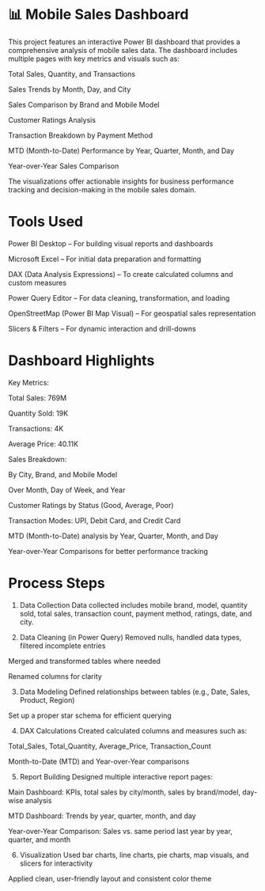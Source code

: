  # 📊 Mobile Sales Dashboard 
This project features an interactive Power BI dashboard that provides a comprehensive analysis of mobile sales data. The dashboard includes multiple pages with key metrics and visuals such as:

Total Sales, Quantity, and Transactions

Sales Trends by Month, Day, and City

Sales Comparison by Brand and Mobile Model

Customer Ratings Analysis

Transaction Breakdown by Payment Method

MTD (Month-to-Date) Performance by Year, Quarter, Month, and Day

Year-over-Year Sales Comparison

The visualizations offer actionable insights for business performance tracking and decision-making in the mobile sales domain.
# Tools Used
Power BI Desktop – For building visual reports and dashboards

Microsoft Excel – For initial data preparation and formatting

DAX (Data Analysis Expressions) – To create calculated columns and custom measures

Power Query Editor – For data cleaning, transformation, and loading

OpenStreetMap (Power BI Map Visual) – For geospatial sales representation

Slicers & Filters – For dynamic interaction and drill-downs
# Dashboard Highlights
Key Metrics:

Total Sales: 769M

Quantity Sold: 19K

Transactions: 4K

Average Price: 40.11K

Sales Breakdown:

By City, Brand, and Mobile Model

Over Month, Day of Week, and Year

Customer Ratings by Status (Good, Average, Poor)

Transaction Modes: UPI, Debit Card, and Credit Card

MTD (Month-to-Date) analysis by Year, Quarter, Month, and Day

Year-over-Year Comparisons for better performance tracking
# Process Steps
1. Data Collection
Data collected includes mobile brand, model, quantity sold, total sales, transaction count, payment method, ratings, date, and city.

2. Data Cleaning (in Power Query)
Removed nulls, handled data types, filtered incomplete entries

Merged and transformed tables where needed

Renamed columns for clarity

3. Data Modeling
Defined relationships between tables (e.g., Date, Sales, Product, Region)

Set up a proper star schema for efficient querying

4. DAX Calculations
Created calculated columns and measures such as:

Total_Sales, Total_Quantity, Average_Price, Transaction_Count

Month-to-Date (MTD) and Year-over-Year comparisons

5. Report Building
Designed multiple interactive report pages:

Main Dashboard: KPIs, total sales by city/month, sales by brand/model, day-wise analysis

MTD Dashboard: Trends by year, quarter, month, and day

Year-over-Year Comparison: Sales vs. same period last year by year, quarter, and month

6. Visualization
Used bar charts, line charts, pie charts, map visuals, and slicers for interactivity

Applied clean, user-friendly layout and consistent color theme

